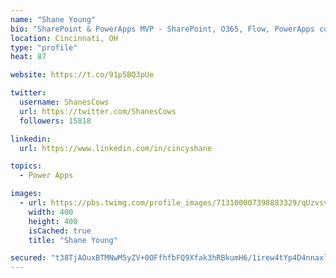 ```yaml
---
name: "Shane Young"
bio: "SharePoint & PowerApps MVP - SharePoint, O365, Flow, PowerApps consulting? @PowerApps911 | Pure Snark? You found it."
location: Cincinnati, OH
type: "profile"
heat: 87

website: https://t.co/91p5BQ3pUe

twitter:
  username: ShanesCows
  url: https://twitter.com/ShanesCows
  followers: 15818

linkedin:
  url: https://www.linkedin.com/in/cincyshane

topics:
  - Power Apps

images:
  - url: https://pbs.twimg.com/profile_images/713100007398883329/qUzvsvQ3_400x400.jpg
    width: 400
    height: 400
    isCached: true
    title: "Shane Young"

secured: "t38TjAOuxBTMNwM5yZV+0OFfhfbFQ9Xfak3hRBkumH6/1irew4tYp4D4nnaxlLSYyY4FQhnLyOWAKzr+dHygJqHtd+P0v6rsuS9mqtytzRw7GePezzfB320NMWN9nrzdbXVInRM0KR3ggw8mJsRyOjxoh0JzG98r5C1D9wIDvKyXwJP6dy52MYVuvW8ZqNiHlO96MQkKW9Feovq4lIRNuNQbY4oYiaJhUxQtMrDFEKwwYc17whAyBKlaNMYwKGjhYNNPpJniM5rwWDvg6UclMd1oDUgF0x/k7TnQNz1OC+Aad+3fOowcEXEbr5q7EpTbnq/+wZx067axk1q+G3cEPGAKjQSq0GoIF6XCqTEbNFyKn4HeAhGw+bvPcXWOTBU15A80gg294ZRBas/dcfgPDfOH8z4u8bsEzASrFb2I6TQ=;CFa50SlrUEo1QssQHGTSqA=="
---
```


